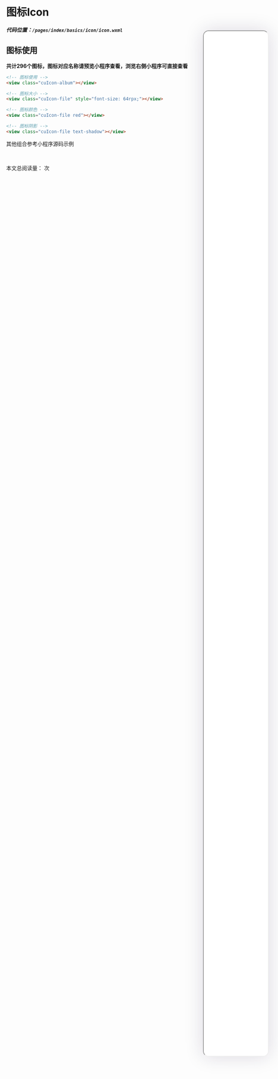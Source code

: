 <!--
 * @Descripttion: 
 * @version: V1.0
 * @Author: Xiaokang Lei
 * @email: lxk201808@163.com
 * @Date: 2022-11-30 14:56:28
 * @LastEditors: Xiaokang Lei
 * @LastEditTime: 2022-12-09 17:03:49
-->

<div class="minipre" style="width:18%; height:86%; float:right; position:fixed; right:3%;top: 4%;z-index: 99;">
    <iframe src="./h5/index.html#/pages/index/basics/icon/icon" width="100%" height="80%" style="border-radius:15px; box-shadow:0 0 50px 0px rgb(30 0 60 / 15%);"></iframe>
</div>

# 图标Icon

***代码位置：`/pages/index/basics/icon/icon.wxml`***

## 图标使用

<!-- <div align=center>
    <img width="24%" src="https://s1.ax1x.com/2022/12/01/z0EVMT.png">
    <img width="24%" src="https://s1.ax1x.com/2022/12/01/z0EKo9.png">
    <img width="24%" src="https://s1.ax1x.com/2022/12/01/z0EudJ.png">
    <img width="24%" src="https://s1.ax1x.com/2022/12/01/z0Kqvn.png">
</div> -->

**共计296个图标，图标对应名称请预览小程序查看，浏览右侧小程序可直接查看**

```html
<!-- 图标使用 -->
<view class="cuIcon-album"></view>

<!-- 图标大小 -->
<view class="cuIcon-file" style="font-size: 64rpx;"></view>

<!-- 图标颜色 -->
<view class="cuIcon-file red"></view>

<!-- 图标阴影 -->
<view class="cuIcon-file text-shadow"></view>
```

其他组合参考小程序源码示例

<br>

本文总阅读量：<span id="busuanzi_value_page_pv"></span> 次
